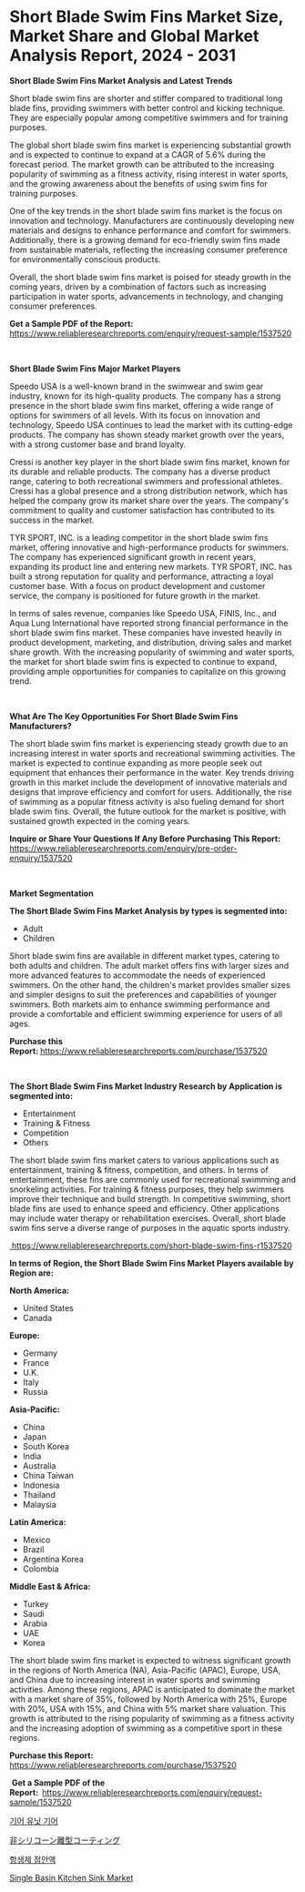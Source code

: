 <p><h1>Short Blade Swim Fins Market Size, Market Share and Global Market Analysis Report, 2024 - 2031</h1></p><p><strong>Short Blade Swim Fins Market Analysis and Latest Trends</strong></p>
<p><p>Short blade swim fins are shorter and stiffer compared to traditional long blade fins, providing swimmers with better control and kicking technique. They are especially popular among competitive swimmers and for training purposes.</p><p>The global short blade swim fins market is experiencing substantial growth and is expected to continue to expand at a CAGR of 5.6% during the forecast period. The market growth can be attributed to the increasing popularity of swimming as a fitness activity, rising interest in water sports, and the growing awareness about the benefits of using swim fins for training purposes.</p><p>One of the key trends in the short blade swim fins market is the focus on innovation and technology. Manufacturers are continuously developing new materials and designs to enhance performance and comfort for swimmers. Additionally, there is a growing demand for eco-friendly swim fins made from sustainable materials, reflecting the increasing consumer preference for environmentally conscious products.</p><p>Overall, the short blade swim fins market is poised for steady growth in the coming years, driven by a combination of factors such as increasing participation in water sports, advancements in technology, and changing consumer preferences.</p></p>
<p><strong>Get a Sample PDF of the Report:&nbsp;</strong> <a href="https://www.reliableresearchreports.com/enquiry/request-sample/1537520">https://www.reliableresearchreports.com/enquiry/request-sample/1537520</a></p>
<p>&nbsp;</p>
<p><strong>Short Blade Swim Fins Major Market Players</strong></p>
<p><p>Speedo USA is a well-known brand in the swimwear and swim gear industry, known for its high-quality products. The company has a strong presence in the short blade swim fins market, offering a wide range of options for swimmers of all levels. With its focus on innovation and technology, Speedo USA continues to lead the market with its cutting-edge products. The company has shown steady market growth over the years, with a strong customer base and brand loyalty.</p><p>Cressi is another key player in the short blade swim fins market, known for its durable and reliable products. The company has a diverse product range, catering to both recreational swimmers and professional athletes. Cressi has a global presence and a strong distribution network, which has helped the company grow its market share over the years. The company's commitment to quality and customer satisfaction has contributed to its success in the market.</p><p>TYR SPORT, INC. is a leading competitor in the short blade swim fins market, offering innovative and high-performance products for swimmers. The company has experienced significant growth in recent years, expanding its product line and entering new markets. TYR SPORT, INC. has built a strong reputation for quality and performance, attracting a loyal customer base. With a focus on product development and customer service, the company is positioned for future growth in the market.</p><p>In terms of sales revenue, companies like Speedo USA, FINIS, Inc., and Aqua Lung International have reported strong financial performance in the short blade swim fins market. These companies have invested heavily in product development, marketing, and distribution, driving sales and market share growth. With the increasing popularity of swimming and water sports, the market for short blade swim fins is expected to continue to expand, providing ample opportunities for companies to capitalize on this growing trend.</p></p>
<p>&nbsp;</p>
<p><strong>What Are The Key Opportunities For Short Blade Swim Fins Manufacturers?</strong></p>
<p><p>The short blade swim fins market is experiencing steady growth due to an increasing interest in water sports and recreational swimming activities. The market is expected to continue expanding as more people seek out equipment that enhances their performance in the water. Key trends driving growth in this market include the development of innovative materials and designs that improve efficiency and comfort for users. Additionally, the rise of swimming as a popular fitness activity is also fueling demand for short blade swim fins. Overall, the future outlook for the market is positive, with sustained growth expected in the coming years.</p></p>
<p><strong>Inquire or Share Your Questions If Any Before Purchasing This Report:</strong> <a href="https://www.reliableresearchreports.com/enquiry/pre-order-enquiry/1537520">https://www.reliableresearchreports.com/enquiry/pre-order-enquiry/1537520</a></p>
<p>&nbsp;</p>
<p><strong>Market Segmentation</strong></p>
<p><strong>The Short Blade Swim Fins Market Analysis by types is segmented into:</strong></p>
<p><ul><li>Adult</li><li>Children</li></ul></p>
<p><p>Short blade swim fins are available in different market types, catering to both adults and children. The adult market offers fins with larger sizes and more advanced features to accommodate the needs of experienced swimmers. On the other hand, the children's market provides smaller sizes and simpler designs to suit the preferences and capabilities of younger swimmers. Both markets aim to enhance swimming performance and provide a comfortable and efficient swimming experience for users of all ages.</p></p>
<p><strong>Purchase this Report:&nbsp;</strong><a href="https://www.reliableresearchreports.com/purchase/1537520">https://www.reliableresearchreports.com/purchase/1537520</a></p>
<p>&nbsp;</p>
<p><strong>The Short Blade Swim Fins Market Industry Research by Application is segmented into:</strong></p>
<p><ul><li>Entertainment</li><li>Training & Fitness</li><li>Competition</li><li>Others</li></ul></p>
<p><p>The short blade swim fins market caters to various applications such as entertainment, training & fitness, competition, and others. In terms of entertainment, these fins are commonly used for recreational swimming and snorkeling activities. For training & fitness purposes, they help swimmers improve their technique and build strength. In competitive swimming, short blade fins are used to enhance speed and efficiency. Other applications may include water therapy or rehabilitation exercises. Overall, short blade swim fins serve a diverse range of purposes in the aquatic sports industry.</p></p>
<p><a href="https://www.reliableresearchreports.com/short-blade-swim-fins-r1537520">&nbsp;https://www.reliableresearchreports.com/short-blade-swim-fins-r1537520</a></p>
<p><strong>In terms of Region, the Short Blade Swim Fins Market Players available by Region are:</strong></p>
<p>
    <p> <strong> North America: </strong>
        <ul>
            <li>United States</li>
            <li>Canada</li>
        </ul>
        </p> 
    <p> <strong> Europe: </strong>
        <ul>
            <li>Germany</li>
            <li>France</li>
            <li>U.K.</li>
            <li>Italy</li>
            <li>Russia</li>
        </ul>
        </p> 
    <p> <strong> Asia-Pacific: </strong>
        <ul>
            <li>China</li>
            <li>Japan</li>
            <li>South Korea</li>
            <li>India</li>
            <li>Australia</li>
            <li>China Taiwan</li>
            <li>Indonesia</li>
            <li>Thailand</li>
            <li>Malaysia</li>
        </ul>
        </p> 
    <p> <strong> Latin America: </strong>
        <ul>
            <li>Mexico</li>
            <li>Brazil</li>
            <li>Argentina Korea</li>
            <li>Colombia</li>
        </ul>
        </p> 
    <p> <strong> Middle East & Africa: </strong>
        <ul>
            <li>Turkey</li>
            <li>Saudi</li>
            <li>Arabia</li>
            <li>UAE</li>
            <li>Korea</li>
        </ul>
    </p>
    </p>
<p><p>The short blade swim fins market is expected to witness significant growth in the regions of North America (NA), Asia-Pacific (APAC), Europe, USA, and China due to increasing interest in water sports and swimming activities. Among these regions, APAC is anticipated to dominate the market with a market share of 35%, followed by North America with 25%, Europe with 20%, USA with 15%, and China with 5% market share valuation. This growth is attributed to the rising popularity of swimming as a fitness activity and the increasing adoption of swimming as a competitive sport in these regions.</p></p>
<p><strong>Purchase this Report: </strong><a href="https://www.reliableresearchreports.com/purchase/1537520">https://www.reliableresearchreports.com/purchase/1537520</a></p>
<p>&nbsp;<strong>Get a Sample PDF of the Report:&nbsp;&nbsp;</strong><a href="https://www.reliableresearchreports.com/enquiry/request-sample/1537520">https://www.reliableresearchreports.com/enquiry/request-sample/1537520</a></p>
<p><strong></strong></p>
<p><p><a href="https://medium.com/@helalredoan/%EA%B8%80%EB%A1%9C%EB%B2%8C-%EA%B8%B0%EC%96%B4-%EC%9C%A0%EB%8B%9B-%EA%B8%B0%EC%96%B4-%EC%8B%9C%EC%9E%A5-%EA%B7%9C%EB%AA%A8%EB%8A%94-%EC%82%B0%EC%97%85-%EC%A0%84%EB%A7%9D%EC%97%90-%EB%94%B0%EB%A5%B4%EB%A9%B4-2024%EB%85%84%EB%B6%80%ED%84%B0-2031%EB%85%84%EA%B9%8C%EC%A7%80-%EC%95%BD-9-%EC%9D%98-cagr%EC%9D%84-%EA%B2%BD%ED%97%98%ED%95%A0-%EA%B2%83%EC%9C%BC%EB%A1%9C-%EC%98%88%EC%83%81%EB%90%A9%EB%8B%88%EB%8B%A4-8954336c02f5">기어 유닛 기어</a></p><p><a href="https://github.com/RaeJenkins1952/Market-Research-Report-List-1/blob/main/1209255142876.md">非シリコーン離型コーティング</a></p><p><a href="https://github.com/crfsywufhm81415/Market-Research-Report-List-2/blob/main/3750419150631.md">항생제 점안액</a></p><p><a href="https://github.com/wwwkeltoum/Market-Research-Report-List-3/blob/main/single-basin-kitchen-sink-market.md">Single Basin Kitchen Sink Market</a></p></p>